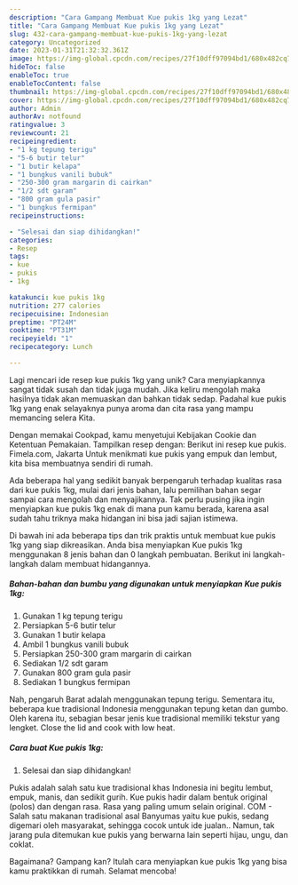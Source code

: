 ```yaml
---
description: "Cara Gampang Membuat Kue pukis 1kg yang Lezat"
title: "Cara Gampang Membuat Kue pukis 1kg yang Lezat"
slug: 432-cara-gampang-membuat-kue-pukis-1kg-yang-lezat
category: Uncategorized
date: 2023-01-31T21:32:32.361Z
image: https://img-global.cpcdn.com/recipes/27f10dff97094bd1/680x482cq70/kue-pukis-1kg-foto-resep-utama.jpg
hideToc: false
enableToc: true
enableTocContent: false
thumbnail: https://img-global.cpcdn.com/recipes/27f10dff97094bd1/680x482cq70/kue-pukis-1kg-foto-resep-utama.jpg
cover: https://img-global.cpcdn.com/recipes/27f10dff97094bd1/680x482cq70/kue-pukis-1kg-foto-resep-utama.jpg
author: Admin
authorAv: notfound
ratingvalue: 3
reviewcount: 21
recipeingredient:
- "1 kg tepung terigu"
- "5-6 butir telur"
- "1 butir kelapa"
- "1 bungkus vanili bubuk"
- "250-300 gram margarin di cairkan"
- "1/2 sdt garam"
- "800 gram gula pasir"
- "1 bungkus fermipan"
recipeinstructions:

- "Selesai dan siap dihidangkan!"
categories:
- Resep
tags:
- kue
- pukis
- 1kg

katakunci: kue pukis 1kg 
nutrition: 277 calories
recipecuisine: Indonesian
preptime: "PT24M"
cooktime: "PT31M"
recipeyield: "1"
recipecategory: Lunch

---
```





Lagi mencari ide resep kue pukis 1kg yang unik? Cara menyiapkannya sangat tidak susah dan tidak juga mudah. Jika keliru mengolah maka hasilnya tidak akan memuaskan dan bahkan tidak sedap. Padahal kue pukis 1kg yang enak selayaknya punya aroma dan cita rasa yang mampu memancing selera Kita.





Dengan memakai Cookpad, kamu menyetujui Kebijakan Cookie dan Ketentuan Pemakaian. Tampilkan resep dengan: Berikut ini resep kue pukis. Fimela.com, Jakarta Untuk menikmati kue pukis yang empuk dan lembut, kita bisa membuatnya sendiri di rumah.

Ada beberapa hal yang sedikit banyak berpengaruh terhadap kualitas rasa dari kue pukis 1kg, mulai dari jenis bahan, lalu pemilihan bahan segar sampai cara mengolah dan menyajikannya. Tak perlu pusing jika ingin menyiapkan kue pukis 1kg enak di mana pun kamu berada, karena asal sudah tahu triknya maka hidangan ini bisa jadi sajian istimewa.






Di bawah ini ada beberapa tips dan trik praktis untuk membuat kue pukis 1kg yang siap dikreasikan. Anda bisa menyiapkan Kue pukis 1kg menggunakan 8 jenis bahan dan 0 langkah pembuatan. Berikut ini langkah-langkah dalam membuat hidangannya.

<!--inarticleads1-->

##### Bahan-bahan dan bumbu yang digunakan untuk menyiapkan Kue pukis 1kg:

1. Gunakan 1 kg tepung terigu
1. Persiapkan 5-6 butir telur
1. Gunakan 1 butir kelapa
1. Ambil 1 bungkus vanili bubuk
1. Persiapkan 250-300 gram margarin di cairkan
1. Sediakan 1/2 sdt garam
1. Gunakan 800 gram gula pasir
1. Sediakan 1 bungkus fermipan


Nah, pengaruh Barat adalah menggunakan tepung terigu. Sementara itu, beberapa kue tradisional Indonesia menggunakan tepung ketan dan gumbo. Oleh karena itu, sebagian besar jenis kue tradisional memiliki tekstur yang lengket. Close the lid and cook with low heat. 

<!--inarticleads2-->

##### Cara buat Kue pukis 1kg:


1. Selesai dan siap dihidangkan!

Pukis adalah salah satu kue tradisional khas Indonesia ini begitu lembut, empuk, manis, dan sedikit gurih. Kue pukis hadir dalam bentuk original (polos) dan dengan rasa. Rasa yang paling umum selain original. COM - Salah satu makanan tradisional asal Banyumas yaitu kue pukis, sedang digemari oleh masyarakat, sehingga cocok untuk ide jualan.. Namun, tak jarang pula ditemukan kue pukis yang berwarna lain seperti hijau, ungu, dan coklat. 

Bagaimana? Gampang kan? Itulah cara menyiapkan kue pukis 1kg yang bisa kamu praktikkan di rumah. Selamat mencoba!
